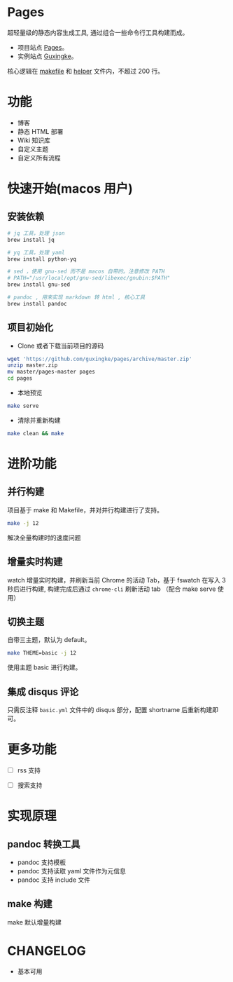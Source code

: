 # Pages

超轻量级的静态内容生成工具, 通过组合一些命令行工具构建而成。

- 项目站点 [Pages](https://www.guxingke.com/pages/)。
- 实例站点 [Guxingke](https://www.guxingke.com)。

核心逻辑在 [makefile](makefile) 和 [helper](helper) 文件内，不超过 200 行。

# 功能

- 博客
- 静态 HTML 部署
- Wiki 知识库
- 自定义主题
- 自定义所有流程

# 快速开始(macos 用户)

## 安装依赖

```bash
# jq 工具，处理 json
brew install jq

# yq 工具，处理 yaml
brew install python-yq

# sed ，使用 gnu-sed 而不是 macos 自带的。注意修改 PATH 
# PATH="/usr/local/opt/gnu-sed/libexec/gnubin:$PATH"
brew install gnu-sed

# pandoc , 用来实现 markdown 转 html , 核心工具
brew install pandoc
```

## 项目初始化

- Clone 或者下载当前项目的源码

```bash
wget 'https://github.com/guxingke/pages/archive/master.zip'
unzip master.zip
mv master/pages-master pages
cd pages
```

- 本地预览

```bash
make serve
```

- 清除并重新构建

```bash
make clean && make
```

# 进阶功能

## 并行构建

项目基于 make 和 Makefile，并对并行构建进行了支持。

```bash
make -j 12 
```

解决全量构建时的速度问题

## 增量实时构建

watch 增量实时构建，并刷新当前 Chrome 的活动 Tab，基于 fswatch 在写入 3 秒后进行构建, 构建完成后通过 `chrome-cli` 刷新活动 tab （配合 make serve 使用）

## 切换主题

自带三主题，默认为 default。

```bash
make THEME=basic -j 12
```

使用主题 basic 进行构建。

## 集成 disqus 评论

只需反注释 `basic.yml` 文件中的 disqus 部分，配置 shortname 后重新构建即可。

# 更多功能

- [ ] rss 支持
- [ ] 搜索支持


# 实现原理

## pandoc 转换工具

- pandoc 支持模板
- pandoc 支持读取 yaml 文件作为元信息
- pandoc 支持 include 文件

## make 构建

make 默认增量构建


# CHANGELOG

- 基本可用